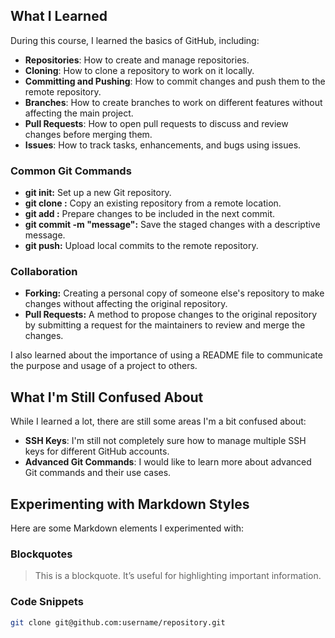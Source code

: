 ## What I Learned

During this course, I learned the basics of GitHub, including:

- **Repositories**: How to create and manage repositories.
- **Cloning**: How to clone a repository to work on it locally.
- **Committing and Pushing**: How to commit changes and push them to the remote repository.
- **Branches**: How to create branches to work on different features without affecting the main project.
- **Pull Requests**: How to open pull requests to discuss and review changes before merging them.
- **Issues**: How to track tasks, enhancements, and bugs using issues.

### Common Git Commands
- **git init:** Set up a new Git repository.
- **git clone <repository-url>:** Copy an existing repository from a remote location.
- **git add <file>:** Prepare changes to be included in the next commit.
- **git commit -m "message":** Save the staged changes with a descriptive message.
- **git push:** Upload local commits to the remote repository.

### Collaboration
- **Forking:** Creating a personal copy of someone else's repository to make changes without affecting the original repository.
- **Pull Requests:** A method to propose changes to the original repository by submitting a request for the maintainers to review and merge the changes.

I also learned about the importance of using a README file to communicate the purpose and usage of a project to others.

## What I'm Still Confused About

While I learned a lot, there are still some areas I'm a bit confused about:

- **SSH Keys**: I'm still not completely sure how to manage multiple SSH keys for different GitHub accounts.
- **Advanced Git Commands**: I would like to learn more about advanced Git commands and their use cases.

## Experimenting with Markdown Styles

Here are some Markdown elements I experimented with:

### Blockquotes
> This is a blockquote. It’s useful for highlighting important information.

### Code Snippets
```bash
git clone git@github.com:username/repository.git
